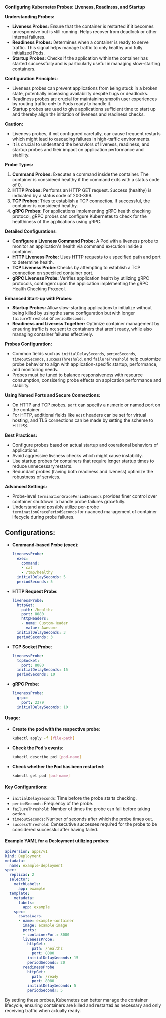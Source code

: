 **Configuring Kubernetes Probes: Liveness, Readiness, and Startup**

**Understanding Probes:**
- **Liveness Probes:** Ensure that the container is restarted if it becomes unresponsive but is still running. Helps recover from deadlock or other internal failures.
- **Readiness Probes:** Determines when a container is ready to serve traffic. This signal helps manage traffic to only healthy and fully initialized Pods.
- **Startup Probes:** Checks if the application within the container has started successfully and is particularly useful in managing slow-starting containers.

**Configuration Principles:**
- Liveness probes can prevent applications from being stuck in a broken state, potentially increasing availability despite bugs or deadlocks.
- Readiness probes are crucial for maintaining smooth user experiences by routing traffic only to Pods ready to handle it.
- Startup probes are used to give applications sufficient time to start up and thereby align the initiation of liveness and readiness checks.

**Caution:**
- Liveness probes, if not configured carefully, can cause frequent restarts which might lead to cascading failures in high-traffic environments.
- It is crucial to understand the behaviors of liveness, readiness, and startup probes and their impact on application performance and stability.

**Probe Types:**
1. **Command Probes:** Executes a command inside the container. The container is considered healthy if the command exits with a status code of 0.
2. **HTTP Probes:** Performs an HTTP GET request. Success (healthy) is indicated by a status code of 200-399.
3. **TCP Probes:** Tries to establish a TCP connection. If successful, the container is considered healthy.
4. **gRPC Probes:** For applications implementing gRPC health checking protocol, gRPC probes can configure Kubernetes to check for the healthiness of the applications using gRPC.

**Detailed Configurations:**
- **Configure a Liveness Command Probe:** A Pod with a liveness probe to monitor an application's health via command execution inside a container.
- **HTTP Liveness Probe:** Uses HTTP requests to a specified path and port to determine health.
- **TCP Liveness Probe:** Checks by attempting to establish a TCP connection on specified container port.
- **gRPC Liveness Probe:** Verifies application health by utilizing gRPC protocols, contingent upon the application implementing the gRPC Health Checking Protocol.

**Enhanced Start-up with Probes:**
- **Startup Probes:** Allow slow-starting applications to initialize without being killed by using the same configuration but with longer `failureThreshold` or `periodSeconds`.
- **Readiness and Liveness Together:** Optimize container management by ensuring traffic is not sent to containers that aren't ready, while also managing container failures effectively.

**Probes Configuration:**
- Common fields such as `initialDelaySeconds`, `periodSeconds`, `timeoutSeconds`, `successThreshold`, and `failureThreshold` help customize probe behavior to align with application-specific startup, performance, and monitoring needs.
- Probes must be tuned to balance responsiveness with resource consumption, considering probe effects on application performance and stability.
  
**Using Named Ports and Secure Connections:**
- On HTTP and TCP probes, `port` can specify a numeric or named port on the container. 
- For HTTP, additional fields like `Host` headers can be set for virtual hosting, and TLS connections can be made by setting the scheme to HTTPS.

**Best Practices:**
- Configure probes based on actual startup and operational behaviors of applications.
- Avoid aggressive liveness checks which might cause instability.
- Use startup probes for containers that require longer startup times to reduce unnecessary restarts.
- Redundant probes (having both readiness and liveness) optimize the robustness of services.

**Advanced Settings:**
- Probe-level `terminationGracePeriodSeconds` provides finer control over container shutdown to handle probe failures gracefully.
- Understand and possibly utilize per-probe `terminationGracePeriodSeconds` for nuanced management of container lifecycle during probe failures.

## Configurations:

- **Command-based Probe (exec)**:
  ```yaml
  livenessProbe:
    exec:
      command:
      - cat
      - /tmp/healthy
    initialDelaySeconds: 5
    periodSeconds: 5
  ```

- **HTTP Request Probe**:
  ```yaml
  livenessProbe:
    httpGet:
      path: /healthz
      port: 8080
      httpHeaders:
      - name: Custom-Header
        value: Awesome
    initialDelaySeconds: 3
    periodSeconds: 3
  ```

- **TCP Socket Probe**:
  ```yaml
  livenessProbe:
    tcpSocket:
      port: 8080
    initialDelaySeconds: 15
    periodSeconds: 10
  ```

- **gRPC Probe**:
  ```yaml
  livenessProbe:
    grpc:
      port: 2379
    initialDelaySeconds: 10
  ```

#### Usage:
- **Create the pod with the respective probe**:
  ```bash
  kubectl apply -f [file-path]
  ```

- **Check the Pod’s events**:
  ```bash
  kubectl describe pod [pod-name]
  ```

- **Check whether the Pod has been restarted**:
  ```bash
  kubectl get pod [pod-name]
  ```

#### Key Configurations:
- `initialDelaySeconds`: Time before the probe starts checking.
- `periodSeconds`: Frequency of the probe.
- `failureThreshold`: Number of times the probe can fail before taking action.
- `timeoutSeconds`: Number of seconds after which the probe times out.
- `successThreshold`: Consecutive successes required for the probe to be considered successful after having failed.

#### Example YAML for a Deployment utilizing probes:

```yaml
apiVersion: apps/v1
kind: Deployment
metadata:
  name: example-deployment
spec:
  replicas: 2
  selector:
    matchLabels:
      app: example
  template:
    metadata:
      labels:
        app: example
    spec:
      containers:
      - name: example-container
        image: example-image
        ports:
        - containerPort: 8080
        livenessProbe:
          httpGet:
            path: /healthz
            port: 8080
          initialDelaySeconds: 15
          periodSeconds: 20
        readinessProbe:
          httpGet:
            path: /ready
            port: 8080
          initialDelaySeconds: 5
          periodSeconds: 5
```

By setting these probes, Kubernetes can better manage the container lifecycle, ensuring containers are killed and restarted as necessary and only receiving traffic when actually ready.